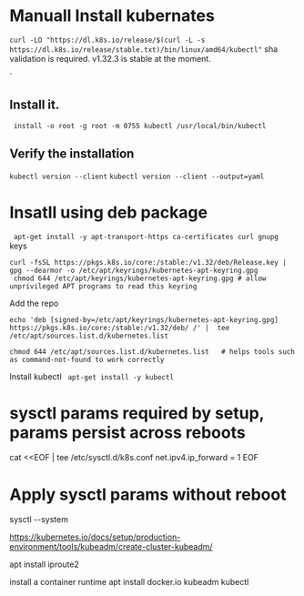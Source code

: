 <!-- https://kubernetes.io/docs/tasks/tools/install-kubectl-linux/ -->
# Manuall Install kubernates
`curl -LO "https://dl.k8s.io/release/$(curl -L -s https://dl.k8s.io/release/stable.txt)/bin/linux/amd64/kubectl"`
sha validation is required.
v1.32.3 is stable at the moment.

`
## Install it.
``` install -o root -g root -m 0755 kubectl /usr/local/bin/kubectl```

## Verify the installation
```kubectl version --client```
```kubectl version --client --output=yaml```
# Insatll using deb package
` apt-get install -y apt-transport-https ca-certificates curl gnupg`
keys
```
curl -fsSL https://pkgs.k8s.io/core:/stable:/v1.32/deb/Release.key |  gpg --dearmor -o /etc/apt/keyrings/kubernetes-apt-keyring.gpg
 chmod 644 /etc/apt/keyrings/kubernetes-apt-keyring.gpg # allow unprivileged APT programs to read this keyring
```
Add the repo
```
echo 'deb [signed-by=/etc/apt/keyrings/kubernetes-apt-keyring.gpg] https://pkgs.k8s.io/core:/stable:/v1.32/deb/ /' |  tee /etc/apt/sources.list.d/kubernetes.list

chmod 644 /etc/apt/sources.list.d/kubernetes.list   # helps tools such as command-not-found to work correctly
```
Install kubectl
``` apt-get install -y kubectl```


# sysctl params required by setup, params persist across reboots
cat <<EOF |  tee /etc/sysctl.d/k8s.conf
net.ipv4.ip_forward = 1
EOF

# Apply sysctl params without reboot
 sysctl --system

 https://kubernetes.io/docs/setup/production-environment/tools/kubeadm/create-cluster-kubeadm/

apt install iproute2

install a container runtime
apt install docker.io kubeadm kubectl
